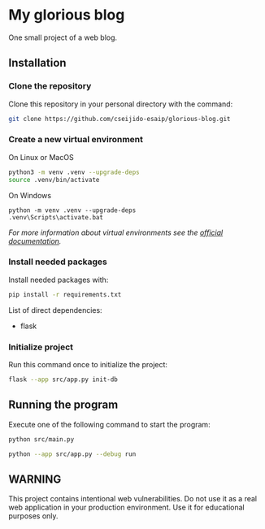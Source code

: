 # My glorious blog

One small project of a web blog.

## Installation

### Clone the repository

Clone this repository in your personal directory with the command:

```bash
git clone https://github.com/cseijido-esaip/glorious-blog.git
```

### Create a new virtual environment

On Linux or MacOS

```bash
python3 -m venv .venv --upgrade-deps
source .venv/bin/activate
```

On Windows

```shell
python -m venv .venv --upgrade-deps
.venv\Scripts\activate.bat
```

*For more information about virtual environments see the [official documentation](https://docs.python.org/3/library/venv.html).*

### Install needed packages

Install needed packages with:

```bash
pip install -r requirements.txt
```

List of direct dependencies:

- flask

### Initialize project

Run this command once to initialize the project:

```bash
flask --app src/app.py init-db
```

## Running the program

Execute one of the following command to start the program:

```bash
python src/main.py
```

```bash
python --app src/app.py --debug run
```

## WARNING

This project contains intentional web vulnerabilities. Do not use it as a real web application in your production environment. Use it for educational purposes only.
